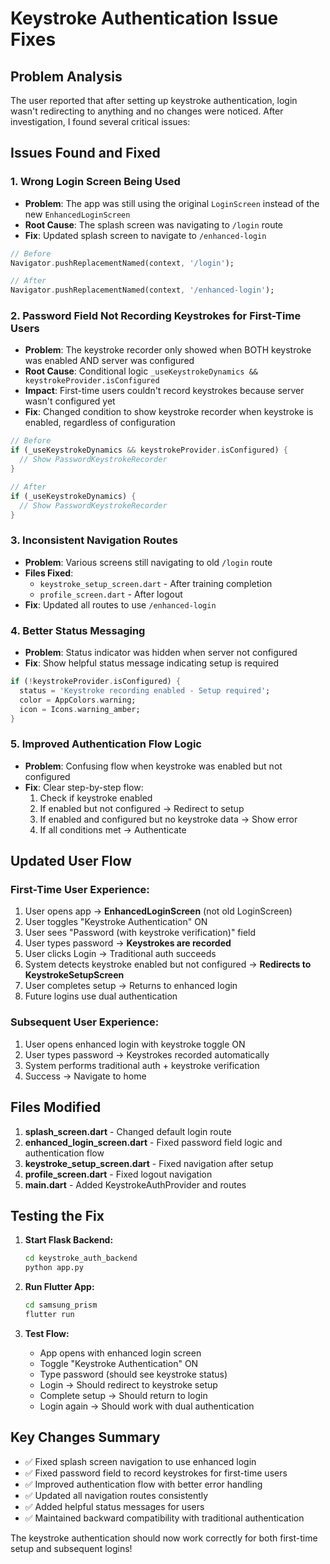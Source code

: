 # Keystroke Authentication Issue Fixes

## Problem Analysis

The user reported that after setting up keystroke authentication, login wasn't redirecting to anything and no changes were noticed. After investigation, I found several critical issues:

## Issues Found and Fixed

### 1. **Wrong Login Screen Being Used** 
- **Problem**: The app was still using the original `LoginScreen` instead of the new `EnhancedLoginScreen`
- **Root Cause**: The splash screen was navigating to `/login` route
- **Fix**: Updated splash screen to navigate to `/enhanced-login`

```dart
// Before
Navigator.pushReplacementNamed(context, '/login');

// After  
Navigator.pushReplacementNamed(context, '/enhanced-login');
```

### 2. **Password Field Not Recording Keystrokes for First-Time Users**
- **Problem**: The keystroke recorder only showed when BOTH keystroke was enabled AND server was configured
- **Root Cause**: Conditional logic `_useKeystrokeDynamics && keystrokeProvider.isConfigured`
- **Impact**: First-time users couldn't record keystrokes because server wasn't configured yet
- **Fix**: Changed condition to show keystroke recorder when keystroke is enabled, regardless of configuration

```dart
// Before
if (_useKeystrokeDynamics && keystrokeProvider.isConfigured) {
  // Show PasswordKeystrokeRecorder
}

// After
if (_useKeystrokeDynamics) {
  // Show PasswordKeystrokeRecorder
}
```

### 3. **Inconsistent Navigation Routes**
- **Problem**: Various screens still navigating to old `/login` route
- **Files Fixed**: 
  - `keystroke_setup_screen.dart` - After training completion
  - `profile_screen.dart` - After logout
- **Fix**: Updated all routes to use `/enhanced-login`

### 4. **Better Status Messaging**
- **Problem**: Status indicator was hidden when server not configured
- **Fix**: Show helpful status message indicating setup is required

```dart
if (!keystrokeProvider.isConfigured) {
  status = 'Keystroke recording enabled - Setup required';
  color = AppColors.warning;
  icon = Icons.warning_amber;
}
```

### 5. **Improved Authentication Flow Logic**
- **Problem**: Confusing flow when keystroke was enabled but not configured
- **Fix**: Clear step-by-step flow:
  1. Check if keystroke enabled
  2. If enabled but not configured → Redirect to setup
  3. If enabled and configured but no keystroke data → Show error
  4. If all conditions met → Authenticate

## Updated User Flow

### First-Time User Experience:
1. User opens app → **EnhancedLoginScreen** (not old LoginScreen)
2. User toggles "Keystroke Authentication" ON
3. User sees "Password (with keystroke verification)" field
4. User types password → **Keystrokes are recorded**
5. User clicks Login → Traditional auth succeeds
6. System detects keystroke enabled but not configured → **Redirects to KeystrokeSetupScreen**
7. User completes setup → Returns to enhanced login
8. Future logins use dual authentication

### Subsequent User Experience:
1. User opens enhanced login with keystroke toggle ON
2. User types password → Keystrokes recorded automatically
3. System performs traditional auth + keystroke verification
4. Success → Navigate to home

## Files Modified

1. **splash_screen.dart** - Changed default login route
2. **enhanced_login_screen.dart** - Fixed password field logic and authentication flow
3. **keystroke_setup_screen.dart** - Fixed navigation after setup
4. **profile_screen.dart** - Fixed logout navigation
5. **main.dart** - Added KeystrokeAuthProvider and routes

## Testing the Fix

1. **Start Flask Backend:**
   ```bash
   cd keystroke_auth_backend
   python app.py
   ```

2. **Run Flutter App:**
   ```bash
   cd samsung_prism
   flutter run
   ```

3. **Test Flow:**
   - App opens with enhanced login screen
   - Toggle "Keystroke Authentication" ON
   - Type password (should see keystroke status)
   - Login → Should redirect to keystroke setup
   - Complete setup → Should return to login
   - Login again → Should work with dual authentication

## Key Changes Summary

- ✅ Fixed splash screen navigation to use enhanced login
- ✅ Fixed password field to record keystrokes for first-time users  
- ✅ Improved authentication flow with better error handling
- ✅ Updated all navigation routes consistently
- ✅ Added helpful status messages for users
- ✅ Maintained backward compatibility with traditional authentication

The keystroke authentication should now work correctly for both first-time setup and subsequent logins!
